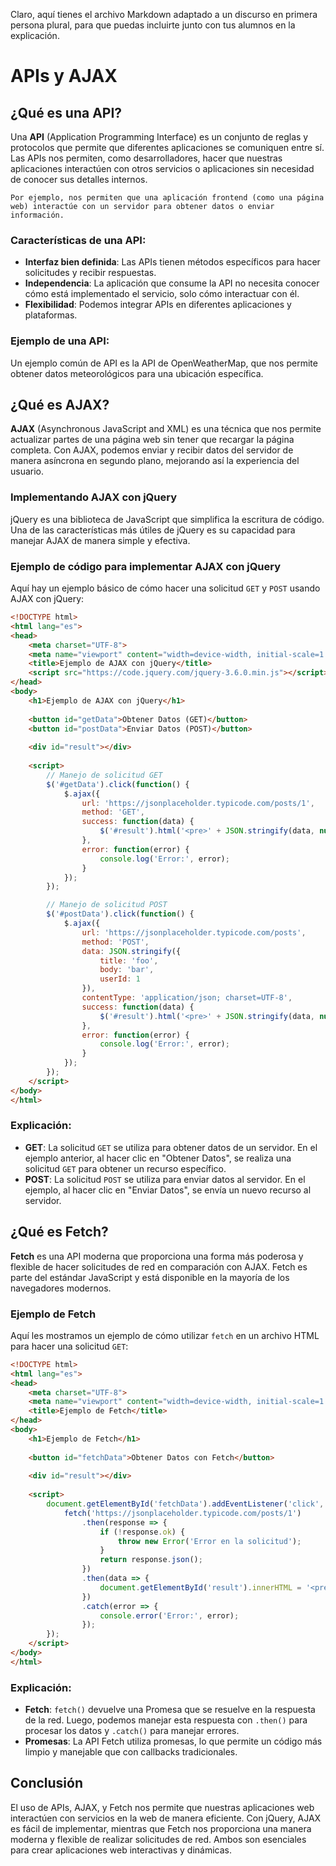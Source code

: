 Claro, aquí tienes el archivo Markdown adaptado a un discurso en primera persona plural, para que puedas incluirte junto con tus alumnos en la explicación.


# APIs y AJAX

## ¿Qué es una API?

Una **API** (Application Programming Interface) es un conjunto de reglas y protocolos que permite que diferentes aplicaciones se comuniquen entre sí. Las APIs nos permiten, como desarrolladores, hacer que nuestras aplicaciones interactúen con otros servicios o aplicaciones sin necesidad de conocer sus detalles internos.

    Por ejemplo, nos permiten que una aplicación frontend (como una página web) interactúe con un servidor para obtener datos o enviar información.

### Características de una API:
- **Interfaz bien definida**: Las APIs tienen métodos específicos para hacer solicitudes y recibir respuestas.
- **Independencia**: La aplicación que consume la API no necesita conocer cómo está implementado el servicio, solo cómo interactuar con él.
- **Flexibilidad**: Podemos integrar APIs en diferentes aplicaciones y plataformas.
  
### Ejemplo de una API:
Un ejemplo común de API es la API de OpenWeatherMap, que nos permite obtener datos meteorológicos para una ubicación específica.

## ¿Qué es AJAX?

**AJAX** (Asynchronous JavaScript and XML) es una técnica que nos permite actualizar partes de una página web sin tener que recargar la página completa. Con AJAX, podemos enviar y recibir datos del servidor de manera asíncrona en segundo plano, mejorando así la experiencia del usuario.

### Implementando AJAX con jQuery

jQuery es una biblioteca de JavaScript que simplifica la escritura de código. Una de las características más útiles de jQuery es su capacidad para manejar AJAX de manera simple y efectiva.

### Ejemplo de código para implementar AJAX con jQuery

Aquí hay un ejemplo básico de cómo hacer una solicitud `GET` y `POST` usando AJAX con jQuery:

```html
<!DOCTYPE html>
<html lang="es">
<head>
    <meta charset="UTF-8">
    <meta name="viewport" content="width=device-width, initial-scale=1.0">
    <title>Ejemplo de AJAX con jQuery</title>
    <script src="https://code.jquery.com/jquery-3.6.0.min.js"></script>
</head>
<body>
    <h1>Ejemplo de AJAX con jQuery</h1>
    
    <button id="getData">Obtener Datos (GET)</button>
    <button id="postData">Enviar Datos (POST)</button>
    
    <div id="result"></div>
    
    <script>
        // Manejo de solicitud GET
        $('#getData').click(function() {
            $.ajax({
                url: 'https://jsonplaceholder.typicode.com/posts/1',
                method: 'GET',
                success: function(data) {
                    $('#result').html('<pre>' + JSON.stringify(data, null, 2) + '</pre>');
                },
                error: function(error) {
                    console.log('Error:', error);
                }
            });
        });

        // Manejo de solicitud POST
        $('#postData').click(function() {
            $.ajax({
                url: 'https://jsonplaceholder.typicode.com/posts',
                method: 'POST',
                data: JSON.stringify({
                    title: 'foo',
                    body: 'bar',
                    userId: 1
                }),
                contentType: 'application/json; charset=UTF-8',
                success: function(data) {
                    $('#result').html('<pre>' + JSON.stringify(data, null, 2) + '</pre>');
                },
                error: function(error) {
                    console.log('Error:', error);
                }
            });
        });
    </script>
</body>
</html>
```

### Explicación:
- **GET**: La solicitud `GET` se utiliza para obtener datos de un servidor. En el ejemplo anterior, al hacer clic en "Obtener Datos", se realiza una solicitud `GET` para obtener un recurso específico.
- **POST**: La solicitud `POST` se utiliza para enviar datos al servidor. En el ejemplo, al hacer clic en "Enviar Datos", se envía un nuevo recurso al servidor.

## ¿Qué es Fetch?

**Fetch** es una API moderna que proporciona una forma más poderosa y flexible de hacer solicitudes de red en comparación con AJAX. Fetch es parte del estándar JavaScript y está disponible en la mayoría de los navegadores modernos.

### Ejemplo de Fetch

Aquí les mostramos un ejemplo de cómo utilizar `fetch` en un archivo HTML para hacer una solicitud `GET`:

```html
<!DOCTYPE html>
<html lang="es">
<head>
    <meta charset="UTF-8">
    <meta name="viewport" content="width=device-width, initial-scale=1.0">
    <title>Ejemplo de Fetch</title>
</head>
<body>
    <h1>Ejemplo de Fetch</h1>
    
    <button id="fetchData">Obtener Datos con Fetch</button>
    
    <div id="result"></div>
    
    <script>
        document.getElementById('fetchData').addEventListener('click', () => {
            fetch('https://jsonplaceholder.typicode.com/posts/1')
                .then(response => {
                    if (!response.ok) {
                        throw new Error('Error en la solicitud');
                    }
                    return response.json();
                })
                .then(data => {
                    document.getElementById('result').innerHTML = '<pre>' + JSON.stringify(data, null, 2) + '</pre>';
                })
                .catch(error => {
                    console.error('Error:', error);
                });
        });
    </script>
</body>
</html>
```

### Explicación:
- **Fetch**: `fetch()` devuelve una Promesa que se resuelve en la respuesta de la red. Luego, podemos manejar esta respuesta con `.then()` para procesar los datos y `.catch()` para manejar errores.
- **Promesas**: La API Fetch utiliza promesas, lo que permite un código más limpio y manejable que con callbacks tradicionales.

## Conclusión

El uso de APIs, AJAX, y Fetch nos permite que nuestras aplicaciones web interactúen con servicios en la web de manera eficiente. Con jQuery, AJAX es fácil de implementar, mientras que Fetch nos proporciona una manera moderna y flexible de realizar solicitudes de red. Ambos son esenciales para crear aplicaciones web interactivas y dinámicas.
